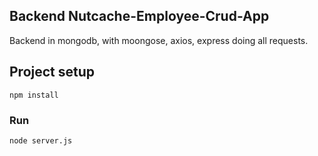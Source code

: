 ## Backend Nutcache-Employee-Crud-App

Backend in mongodb, with moongose, axios, express doing all requests.


## Project setup
```
npm install
```

### Run
```
node server.js
```
